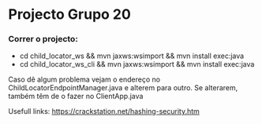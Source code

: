 # Projecto Grupo 20

### Correr o projecto:
* cd child_locator_ws && mvn jaxws:wsimport && mvn install exec:java
* cd child_locator_ws_cli && mvn jaxws:wsimport && mvn install exec:java

Caso dê algum problema vejam o endereço no ChildLocatorEndpointManager.java e alterem para outro. Se alterarem, também têm de o fazer no ClientApp.java

Usefull links:
  https://crackstation.net/hashing-security.htm
  
